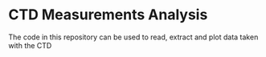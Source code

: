 # CTD Measurements Analysis

The code in this repository can be used to read, extract and plot data taken with the CTD
